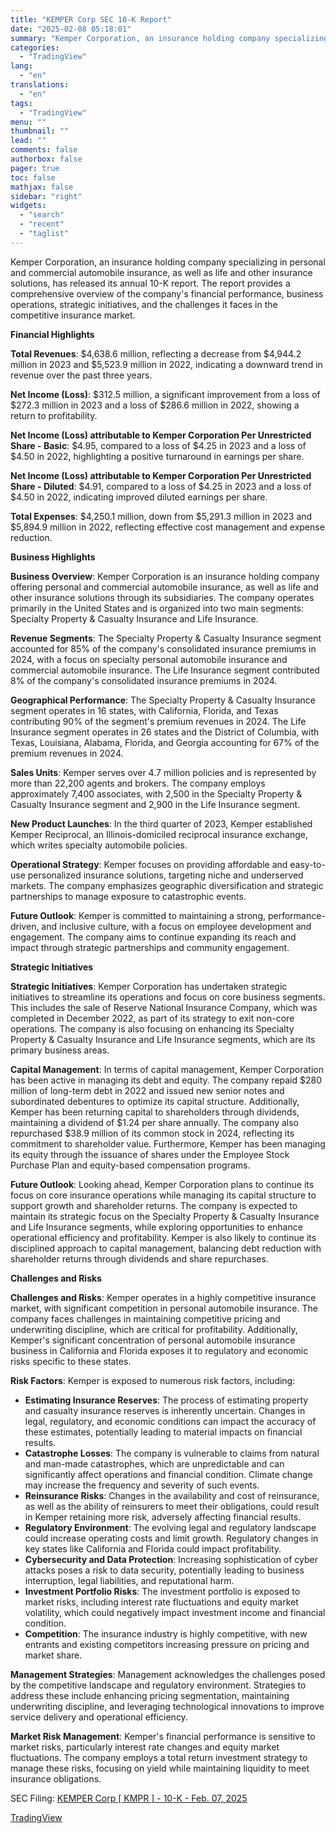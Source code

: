 ```yaml
---
title: "KEMPER Corp SEC 10-K Report"
date: "2025-02-08 05:18:01"
summary: "Kemper Corporation, an insurance holding company specializing in personal and commercial automobile insurance, as well as life and other insurance solutions, has released its annual 10-K report. The report provides a comprehensive overview of the company's financial performance, business operations, strategic initiatives, and the challenges it faces in the competitive..."
categories:
  - "TradingView"
lang:
  - "en"
translations:
  - "en"
tags:
  - "TradingView"
menu: ""
thumbnail: ""
lead: ""
comments: false
authorbox: false
pager: true
toc: false
mathjax: false
sidebar: "right"
widgets:
  - "search"
  - "recent"
  - "taglist"
---
```


Kemper Corporation, an insurance holding company specializing in personal and commercial automobile insurance, as well as life and other insurance solutions, has released its annual 10-K report. The report provides a comprehensive overview of the company's financial performance, business operations, strategic initiatives, and the challenges it faces in the competitive insurance market.

**Financial Highlights**

**Total Revenues**: $4,638.6 million, reflecting a decrease from $4,944.2 million in 2023 and $5,523.9 million in 2022, indicating a downward trend in revenue over the past three years.

**Net Income (Loss)**: $312.5 million, a significant improvement from a loss of $272.3 million in 2023 and a loss of $286.6 million in 2022, showing a return to profitability.

**Net Income (Loss) attributable to Kemper Corporation Per Unrestricted Share - Basic**: $4.95, compared to a loss of $4.25 in 2023 and a loss of $4.50 in 2022, highlighting a positive turnaround in earnings per share.

**Net Income (Loss) attributable to Kemper Corporation Per Unrestricted Share - Diluted**: $4.91, compared to a loss of $4.25 in 2023 and a loss of $4.50 in 2022, indicating improved diluted earnings per share.

**Total Expenses**: $4,250.1 million, down from $5,291.3 million in 2023 and $5,894.9 million in 2022, reflecting effective cost management and expense reduction.

**Business Highlights**

**Business Overview**: Kemper Corporation is an insurance holding company offering personal and commercial automobile insurance, as well as life and other insurance solutions through its subsidiaries. The company operates primarily in the United States and is organized into two main segments: Specialty Property & Casualty Insurance and Life Insurance.

**Revenue Segments**: The Specialty Property & Casualty Insurance segment accounted for 85% of the company's consolidated insurance premiums in 2024, with a focus on specialty personal automobile insurance and commercial automobile insurance. The Life Insurance segment contributed 8% of the company's consolidated insurance premiums in 2024.

**Geographical Performance**: The Specialty Property & Casualty Insurance segment operates in 16 states, with California, Florida, and Texas contributing 90% of the segment's premium revenues in 2024. The Life Insurance segment operates in 26 states and the District of Columbia, with Texas, Louisiana, Alabama, Florida, and Georgia accounting for 67% of the premium revenues in 2024.

**Sales Units**: Kemper serves over 4.7 million policies and is represented by more than 22,200 agents and brokers. The company employs approximately 7,400 associates, with 2,500 in the Specialty Property & Casualty Insurance segment and 2,900 in the Life Insurance segment.

**New Product Launches**: In the third quarter of 2023, Kemper established Kemper Reciprocal, an Illinois-domiciled reciprocal insurance exchange, which writes specialty automobile policies.

**Operational Strategy**: Kemper focuses on providing affordable and easy-to-use personalized insurance solutions, targeting niche and underserved markets. The company emphasizes geographic diversification and strategic partnerships to manage exposure to catastrophic events.

**Future Outlook**: Kemper is committed to maintaining a strong, performance-driven, and inclusive culture, with a focus on employee development and engagement. The company aims to continue expanding its reach and impact through strategic partnerships and community engagement.

**Strategic Initiatives**

**Strategic Initiatives**: Kemper Corporation has undertaken strategic initiatives to streamline its operations and focus on core business segments. This includes the sale of Reserve National Insurance Company, which was completed in December 2022, as part of its strategy to exit non-core operations. The company is also focusing on enhancing its Specialty Property & Casualty Insurance and Life Insurance segments, which are its primary business areas.

**Capital Management**: In terms of capital management, Kemper Corporation has been active in managing its debt and equity. The company repaid $280 million of long-term debt in 2022 and issued new senior notes and subordinated debentures to optimize its capital structure. Additionally, Kemper has been returning capital to shareholders through dividends, maintaining a dividend of $1.24 per share annually. The company also repurchased $38.9 million of its common stock in 2024, reflecting its commitment to shareholder value. Furthermore, Kemper has been managing its equity through the issuance of shares under the Employee Stock Purchase Plan and equity-based compensation programs.

**Future Outlook**: Looking ahead, Kemper Corporation plans to continue its focus on core insurance operations while managing its capital structure to support growth and shareholder returns. The company is expected to maintain its strategic focus on the Specialty Property & Casualty Insurance and Life Insurance segments, while exploring opportunities to enhance operational efficiency and profitability. Kemper is also likely to continue its disciplined approach to capital management, balancing debt reduction with shareholder returns through dividends and share repurchases.

**Challenges and Risks**

**Challenges and Risks**: Kemper operates in a highly competitive insurance market, with significant competition in personal automobile insurance. The company faces challenges in maintaining competitive pricing and underwriting discipline, which are critical for profitability. Additionally, Kemper's significant concentration of personal automobile insurance business in California and Florida exposes it to regulatory and economic risks specific to these states.

**Risk Factors**: Kemper is exposed to numerous risk factors, including:

* **Estimating Insurance Reserves**: The process of estimating property and casualty insurance reserves is inherently uncertain. Changes in legal, regulatory, and economic conditions can impact the accuracy of these estimates, potentially leading to material impacts on financial results.
* **Catastrophe Losses**: The company is vulnerable to claims from natural and man-made catastrophes, which are unpredictable and can significantly affect operations and financial condition. Climate change may increase the frequency and severity of such events.
* **Reinsurance Risks**: Changes in the availability and cost of reinsurance, as well as the ability of reinsurers to meet their obligations, could result in Kemper retaining more risk, adversely affecting financial results.
* **Regulatory Environment**: The evolving legal and regulatory landscape could increase operating costs and limit growth. Regulatory changes in key states like California and Florida could impact profitability.
* **Cybersecurity and Data Protection**: Increasing sophistication of cyber attacks poses a risk to data security, potentially leading to business interruption, legal liabilities, and reputational harm.
* **Investment Portfolio Risks**: The investment portfolio is exposed to market risks, including interest rate fluctuations and equity market volatility, which could negatively impact investment income and financial condition.
* **Competition**: The insurance industry is highly competitive, with new entrants and existing competitors increasing pressure on pricing and market share.

**Management Strategies**: Management acknowledges the challenges posed by the competitive landscape and regulatory environment. Strategies to address these include enhancing pricing segmentation, maintaining underwriting discipline, and leveraging technological innovations to improve service delivery and operational efficiency.

**Market Risk Management**: Kemper's financial performance is sensitive to market risks, particularly interest rate changes and equity market fluctuations. The company employs a total return investment strategy to manage these risks, focusing on yield while maintaining liquidity to meet insurance obligations.

SEC Filing: [KEMPER Corp [ KMPR ] - 10-K - Feb. 07, 2025](https://www.sec.gov/Archives/edgar/data/860748/000086074825000053/kmpr-20241231.htm)

[TradingView](https://www.tradingview.com/news/tradingview:a0d4ab9f95f3e:0-kemper-corp-sec-10-k-report/)
